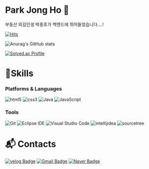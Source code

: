 # Park Jong Ho 🫡

부동산 외길인생 박종호가 백엔드에 뛰어들었습니다....! 

[![Hits](https://hits.seeyoufarm.com/api/count/incr/badge.svg?url=https%3A%2F%2Fgithub.com%2Fgjbae1212%2Fhit-counter&count_bg=%239CC5E1&title_bg=%235F7FD7&icon=&icon_color=%23E7E7E7&title=hits&edge_flat=false)](https://hits.seeyoufarm.com)

![Anurag's GitHub stats](https://github-readme-stats.vercel.app/api?username=penameyo&show_icons=true&theme=dracula)


[![Solved.ac Profile](http://mazassumnida.wtf/api/v2/generate_badge?boj=penameyo)](https://solved.ac/penameyo/)

# 💪Skills
### Platforms & Languages
![html5](https://img.shields.io/badge/html5-E34F26.svg?&style=for-the-badge&logo=html5&logoColor=white)
![css3](https://img.shields.io/badge/css3-1572B6.svg?&style=for-the-badge&logo=css3&logoColor=white)
![Java](https://img.shields.io/badge/Java-007396.svg?&style=for-the-badge&logo=Java&logoColor=white)
![JavaScript](https://img.shields.io/badge/JavaScript-F7DF1E.svg?&style=for-the-badge&logo=JavaScript&logoColor=white)

### Tools
![Git](https://img.shields.io/badge/Git-F05032.svg?&style=for-the-badge&logo=Git&logoColor=white)
![Eclipse IDE](https://img.shields.io/badge/Eclipse%20IDE-2C2255.svg?&style=for-the-badge&logo=Eclipse%20IDE&logoColor=white)
![Visual Studio Code](https://img.shields.io/badge/Visual%20Studio%20Code-007ACC.svg?&style=for-the-badge&logo=Visual%20Studio%20Code&logoColor=white)
![intellijidea](https://img.shields.io/badge/intellijidea-black.svg?&style=for-the-badge&logo=intellijidea&logoColor=White)
![sourcetree](https://img.shields.io/badge/sourcetree-navy.svg?&style=for-the-badge&logo=sourcetree&logoColor=White)

# :mailbox_with_mail: Contacts
[![velog Badge](http://img.shields.io/badge/-velog-20C997?style=flat-square&logo=velog&logoColor=white&link=https://velog.io/@penameyo/posts)](https://velog.io/@penameyo/posts)
[![Gmail Badge](https://img.shields.io/badge/Gmail-d14836?style=flat-square&logo=Gmail&logoColor=white&link=mailto:jhpark3405@gmail.com)](jhpark3405@gmail.com)
[![Naver Badge](https://img.shields.io/badge/Naver-03C75A?style=flat-square&logo=Naver&logoColor=white&link=mailto:helloll3405@naver.com)](helloll3405@naver.com)
 
